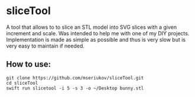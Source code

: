 # sliceTool

A tool that allows to to slice an STL model into SVG slices with a given increment and scale.
Was intended to help me with one of my DIY projects. 
Implementation is made as simple as possible and thus is very slow but is very easy to maintain if needed.

## How to use:

```
git clone https://github.com/mseriukov/sliceTool.git
cd sliceTool
swift run slicetool -i 5 -s 3 -o ~/Desktop bunny.stl
``` 
